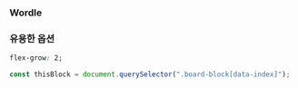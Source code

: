 ### Wordle

### 유용한 옵션

```css
flex-grow: 2;
```

```javascript
const thisBlock = document.querySelector(".board-block[data-index]");
```
